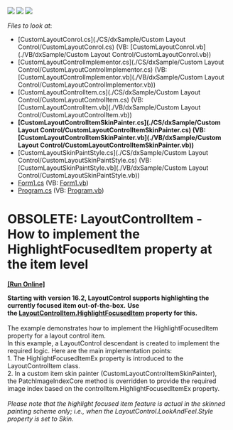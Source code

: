 <!-- default badges list -->
![](https://img.shields.io/endpoint?url=https://codecentral.devexpress.com/api/v1/VersionRange/134079133/14.2.4%2B)
[![](https://img.shields.io/badge/Open_in_DevExpress_Support_Center-FF7200?style=flat-square&logo=DevExpress&logoColor=white)](https://supportcenter.devexpress.com/ticket/details/T195123)
[![](https://img.shields.io/badge/📖_How_to_use_DevExpress_Examples-e9f6fc?style=flat-square)](https://docs.devexpress.com/GeneralInformation/403183)
<!-- default badges end -->
<!-- default file list -->
*Files to look at*:

* [CustomLayoutConrol.cs](./CS/dxSample/Custom Layout Control/CustomLayoutConrol.cs) (VB: [CustomLayoutConrol.vb](./VB/dxSample/Custom Layout Control/CustomLayoutConrol.vb))
* [CustomLayoutControlImplementor.cs](./CS/dxSample/Custom Layout Control/CustomLayoutControlImplementor.cs) (VB: [CustomLayoutControlImplementor.vb](./VB/dxSample/Custom Layout Control/CustomLayoutControlImplementor.vb))
* [CustomLayoutControlItem.cs](./CS/dxSample/Custom Layout Control/CustomLayoutControlItem.cs) (VB: [CustomLayoutControlItem.vb](./VB/dxSample/Custom Layout Control/CustomLayoutControlItem.vb))
* **[CustomLayoutControlItemSkinPainter.cs](./CS/dxSample/Custom Layout Control/CustomLayoutControlItemSkinPainter.cs) (VB: [CustomLayoutControlItemSkinPainter.vb](./VB/dxSample/Custom Layout Control/CustomLayoutControlItemSkinPainter.vb))**
* [CustomLayoutSkinPaintStyle.cs](./CS/dxSample/Custom Layout Control/CustomLayoutSkinPaintStyle.cs) (VB: [CustomLayoutSkinPaintStyle.vb](./VB/dxSample/Custom Layout Control/CustomLayoutSkinPaintStyle.vb))
* [Form1.cs](./CS/dxSample/Form1.cs) (VB: [Form1.vb](./VB/dxSample/Form1.vb))
* [Program.cs](./CS/dxSample/Program.cs) (VB: [Program.vb](./VB/dxSample/Program.vb))
<!-- default file list end -->
# OBSOLETE: LayoutControlItem - How to implement the HighlightFocusedItem property at the item level
<!-- run online -->
**[[Run Online]](https://codecentral.devexpress.com/t195123)**
<!-- run online end -->


<strong>Starting with version 16.2, LayoutControl supports highlighting the currently focused item out-of-the-box.</strong> <strong>Use the <a href="https://documentation.devexpress.com/#WindowsForms/DevExpressXtraLayoutLayoutControlItem_HighlightFocusedItemtopic">LayoutControlItem.HighlightFocusedItem</a> property for this.</strong><br><br>The example demonstrates how to implement the HighlightFocusedItem property for a layout control item. <br>In this example, a LayoutControl descendant is created to implement the required logic. Here are the main implementation points:<br>1. The HighlightFocusedItemEx property is introduced to the LayoutControlItem class.<br>2. In a custom item skin painter (CustomLayoutControlItemSkinPainter), the PatchImageIndexCore method is overridden to provide the required image index based on the controlItem.HighlightFocusedItemEx property.<br><br><em>Please note that the highlight focused item feature is actual in the skinned painting scheme only; i.e., when the LayoutControl.LookAndFeel.Style property is set to Skin.</em>

<br/>


